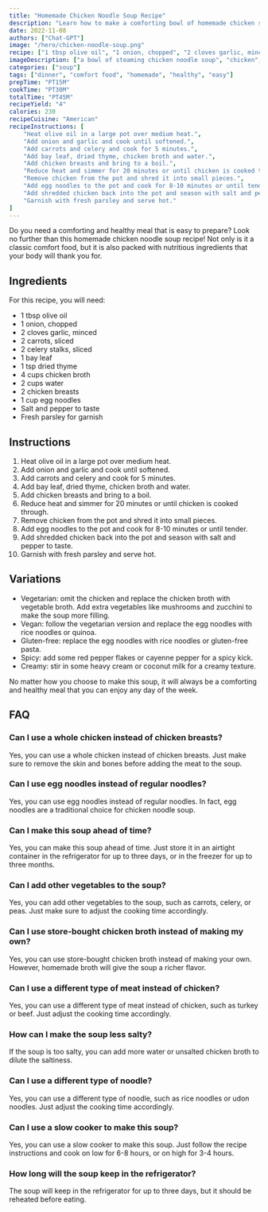 ```yaml
---
title: "Homemade Chicken Noodle Soup Recipe"
description: "Learn how to make a comforting bowl of homemade chicken soup from scratch with this easy recipe."
date: 2022-11-08
authors: ["Chat-GPT"]
image: "/hero/chicken-noodle-soup.png"
recipe: ["1 tbsp olive oil", "1 onion, chopped", "2 cloves garlic, minced", "2 carrots, sliced", "2 celery stalks, sliced", "1 bay leaf", "1 tsp dried thyme", "4 cups chicken broth", "2 cups water", "2 chicken breasts", "1 cup egg noodles", "Salt and pepper to taste", "Fresh parsley for garnish"]
imageDescription: ["a bowl of steaming chicken noodle soup", "chicken", "noodles", "vegetables"]
categories: ["soup"]
tags: ["dinner", "comfort food", "homemade", "healthy", "easy"]
prepTime: "PT15M"
cookTime: "PT30M"
totalTime: "PT45M"
recipeYield: "4"
calories: 230
recipeCuisine: "American"
recipeInstructions: [
    "Heat olive oil in a large pot over medium heat.",
    "Add onion and garlic and cook until softened.",
    "Add carrots and celery and cook for 5 minutes.",
    "Add bay leaf, dried thyme, chicken broth and water.",
    "Add chicken breasts and bring to a boil.",
    "Reduce heat and simmer for 20 minutes or until chicken is cooked through.",
    "Remove chicken from the pot and shred it into small pieces.",
    "Add egg noodles to the pot and cook for 8-10 minutes or until tender.",
    "Add shredded chicken back into the pot and season with salt and pepper to taste.",
    "Garnish with fresh parsley and serve hot."
]
---
```


Do you need a comforting and healthy meal that is easy to prepare? Look no further than this homemade chicken noodle soup recipe! Not only is it a classic comfort food, but it is also packed with nutritious ingredients that your body will thank you for.

## Ingredients

For this recipe, you will need:

- 1 tbsp olive oil
- 1 onion, chopped
- 2 cloves garlic, minced
- 2 carrots, sliced
- 2 celery stalks, sliced
- 1 bay leaf
- 1 tsp dried thyme
- 4 cups chicken broth
- 2 cups water
- 2 chicken breasts
- 1 cup egg noodles
- Salt and pepper to taste
- Fresh parsley for garnish

## Instructions

1. Heat olive oil in a large pot over medium heat.
2. Add onion and garlic and cook until softened.
3. Add carrots and celery and cook for 5 minutes.
4. Add bay leaf, dried thyme, chicken broth and water.
5. Add chicken breasts and bring to a boil.
6. Reduce heat and simmer for 20 minutes or until chicken is cooked through.
7. Remove chicken from the pot and shred it into small pieces.
8. Add egg noodles to the pot and cook for 8-10 minutes or until tender.
9. Add shredded chicken back into the pot and season with salt and pepper to taste.
10. Garnish with fresh parsley and serve hot.

## Variations

- Vegetarian: omit the chicken and replace the chicken broth with vegetable broth. Add extra vegetables like mushrooms and zucchini to make the soup more filling.
- Vegan: follow the vegetarian version and replace the egg noodles with rice noodles or quinoa.
- Gluten-free: replace the egg noodles with rice noodles or gluten-free pasta.
- Spicy: add some red pepper flakes or cayenne pepper for a spicy kick.
- Creamy: stir in some heavy cream or coconut milk for a creamy texture.

No matter how you choose to make this soup, it will always be a comforting and healthy meal that you can enjoy any day of the week.

## FAQ

### Can I use a whole chicken instead of chicken breasts?

Yes, you can use a whole chicken instead of chicken breasts. Just make sure to remove the skin and bones before adding the meat to the soup.

### Can I use egg noodles instead of regular noodles?

Yes, you can use egg noodles instead of regular noodles. In fact, egg noodles are a traditional choice for chicken noodle soup.

### Can I make this soup ahead of time?

Yes, you can make this soup ahead of time. Just store it in an airtight container in the refrigerator for up to three days, or in the freezer for up to three months.

### Can I add other vegetables to the soup?

Yes, you can add other vegetables to the soup, such as carrots, celery, or peas. Just make sure to adjust the cooking time accordingly.

### Can I use store-bought chicken broth instead of making my own?

Yes, you can use store-bought chicken broth instead of making your own. However, homemade broth will give the soup a richer flavor.

### Can I use a different type of meat instead of chicken?

Yes, you can use a different type of meat instead of chicken, such as turkey or beef. Just adjust the cooking time accordingly.

### How can I make the soup less salty?

If the soup is too salty, you can add more water or unsalted chicken broth to dilute the saltiness.

### Can I use a different type of noodle?

Yes, you can use a different type of noodle, such as rice noodles or udon noodles. Just adjust the cooking time accordingly.

### Can I use a slow cooker to make this soup?

Yes, you can use a slow cooker to make this soup. Just follow the recipe instructions and cook on low for 6-8 hours, or on high for 3-4 hours.

### How long will the soup keep in the refrigerator?

The soup will keep in the refrigerator for up to three days, but it should be reheated before eating.